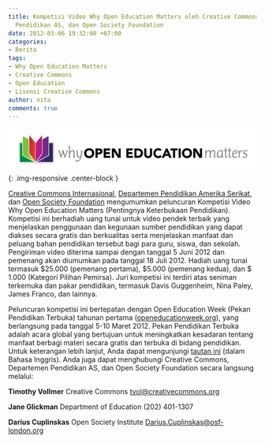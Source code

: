 ```yaml
---
title: Kompetisi Video Why Open Education Matters oleh Creative Commons, Departemen
  Pendidikan AS, dan Open Society Foundation
date: 2012-03-06 19:32:00 +07:00
categories:
- Berita
tags:
- Why Open Education Matters
- Creative Commons
- Open Education
- Lisensi Creative Commons
author: nita
comments: true
---
```


![OER-Video-newsletter-banner.png](/uploads/OER-Video-newsletter-banner.png){: .img-responsive .center-block }

[Creative Commons Internasional](creativecommons.org), [Departemen Pendidikan Amerika Serikat](http://ed.gov), dan [Open Society Foundation](http://soros.org) mengumumkan peluncuran Kompetisi Video Why Open Education Matters (Pentingnya Keterbukaan Pendidikan). Kompetisi ini berhadiah uang tunai untuk video pendek terbaik yang menjelaskan penggunaan dan kegunaan sumber pendidikan yang dapat diakses secara gratis dan berkualitas serta menjelaskan manfaat dan peluang bahan pendidikan tersebut bagi para guru, siswa, dan sekolah. Pengiriman video diterima sampai dengan tanggal 5 Juni 2012 dan pemenang akan diumumkan pada tanggal 18 Juli 2012. Hadiah uang tunai termasuk $25.000 (pemenang pertama), $5.000 (pemenang kedua), dan $ 1.000 (Kategori Pilihan Pemirsa). Juri kompetisi ini terdiri atas seniman terkemuka dan pakar pendidikan, termasuk Davis Guggenheim, Nina Paley, James Franco, dan lainnya.

Peluncuran kompetisi ini bertepatan dengan Open Education Week (Pekan Pendidikan Terbuka) tahunan pertama ([openeducationweek.org](http://openeducationweek.org)), yang berlangsung pada tanggal 5-10 Maret 2012. Pekan Pendidikan Terbuka adalah acara global yang bertujuan untuk meningkatkan kesadaran tentang manfaat berbagi materi secara gratis dan terbuka di bidang pendidikan. Untuk keterangan lebih lanjut, Anda dapat mengunjungi [tautan ini](http://creativecommons.org/weblog/entry/31615?utm_campaign=newsletter_1203&utm_medium=blog&utm_source=newsletter) (dalam Bahasa Inggris). Anda juga dapat menghubungi Creative Commons, Departemen Pendidikan AS, dan Open Society Foundation secara langsung melalui:

**Timothy Vollmer**
Creative Commons
tvol@creativecommons.org

**Jane Glickman**
Department of Education
(202) 401-1307

**Darius Cuplinskas**
Open Society Institute
Darius.Cuplinskas@osf-london.org
